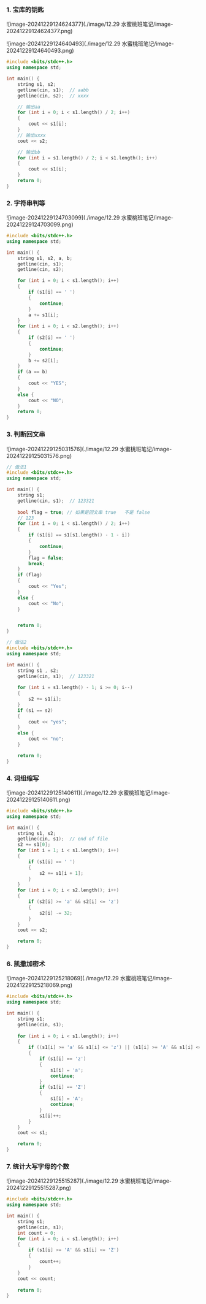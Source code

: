 ### 1. 宝库的钥匙

![image-20241229124624377](./image/12.29 水蜜桃班笔记/image-20241229124624377.png)

![image-20241229124640493](./image/12.29 水蜜桃班笔记/image-20241229124640493.png)

```C++
#include <bits/stdc++.h>
using namespace std;

int main() {
	string s1, s2;
	getline(cin, s1);  // aabb
	getline(cin, s2);  // xxxx

	// 输出aa
	for (int i = 0; i < s1.length() / 2; i++)
	{
		cout << s1[i];
	}
	// 输出xxxx
	cout << s2;

	// 输出bb
	for (int i = s1.length() / 2; i < s1.length(); i++)
	{
		cout << s1[i];
	}
	return 0;
}
```



### 2. 字符串判等

![image-20241229124703099](./image/12.29 水蜜桃班笔记/image-20241229124703099.png)

```C++
#include <bits/stdc++.h>
using namespace std;

int main() {
	string s1, s2, a, b;
	getline(cin, s1);
	getline(cin, s2);

	for (int i = 0; i < s1.length(); i++)
	{
		if (s1[i] == ' ')
		{
			continue;
		}
		a += s1[i];
	}
	for (int i = 0; i < s2.length(); i++)
	{
		if (s2[i] == ' ')
		{
			continue;
		}
		b += s2[i];
	}
	if (a == b)
	{
		cout << "YES";
	}
	else {
		cout << "NO";
	}
	return 0;
}
```



### 3. 判断回文串

![image-20241229125031576](./image/12.29 水蜜桃班笔记/image-20241229125031576.png)

```C++
// 做法1
#include <bits/stdc++.h>
using namespace std;

int main() {
	string s1;
	getline(cin, s1);  // 123321
	
	bool flag = true; // 如果是回文串 true   不是 false
	// 123
	for (int i = 0; i < s1.length() / 2; i++)
	{
		if (s1[i] == s1[s1.length() - 1 - i])
		{
			continue;
		}
		flag = false;
		break;
	}
	if (flag)
	{
		cout << "Yes";
	}
	else {
		cout << "No";
	}


	return 0;
}
```

```C++
// 做法2
#include <bits/stdc++.h>
using namespace std;

int main() {
	string s1 , s2;
	getline(cin, s1);  // 123321
	
	for (int i = s1.length() - 1; i >= 0; i--)
	{
		s2 += s1[i];
	}
	if (s1 == s2)
	{
		cout << "yes";
	}
	else {
		cout << "no";
	}

	return 0;
}
```



### 4. 词组缩写

![image-20241229125140611](./image/12.29 水蜜桃班笔记/image-20241229125140611.png)

```C++
#include <bits/stdc++.h>
using namespace std;

int main() {
	string s1, s2;
	getline(cin, s1);  // end of file
	s2 += s1[0];
	for (int i = 1; i < s1.length(); i++)
	{
		if (s1[i] == ' ')
		{
			s2 += s1[i + 1];
		}
	}
	for (int i = 0; i < s2.length(); i++)
	{
		if (s2[i] >= 'a' && s2[i] <= 'z')
		{
			s2[i] -= 32;
		}
	}
	cout << s2;

	return 0;
}
```



### 6. 凯撒加密术

![image-20241229125218069](./image/12.29 水蜜桃班笔记/image-20241229125218069.png)

```C++
#include <bits/stdc++.h>
using namespace std;

int main() {
	string s1;
	getline(cin, s1);
	
	for (int i = 0; i < s1.length(); i++)
	{
		if ((s1[i] >= 'a' && s1[i] <= 'z') || (s1[i] >= 'A' && s1[i] <= 'Z'))
		{
			if (s1[i] == 'z')
			{
				s1[i] = 'a';
				continue;
			}
			if (s1[i] == 'Z')
			{
				s1[i] = 'A';
				continue;
			}
			s1[i]++;
		}
	}
	cout << s1;

	return 0;
}
```



### 7. 统计大写字母的个数

![image-20241229125515287](./image/12.29 水蜜桃班笔记/image-20241229125515287.png)

```C++
#include <bits/stdc++.h>
using namespace std;

int main() {
	string s1;
	getline(cin, s1);
	int count = 0;
	for (int i = 0; i < s1.length(); i++)
	{
		if (s1[i] >= 'A' && s1[i] <= 'Z')
		{
			count++;
		}
	}
	cout << count;
	
	return 0;
}
```

